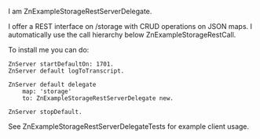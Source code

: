 I am ZnExampleStorageRestServerDelegate.

I offer a REST interface on /storage with CRUD operations on JSON maps. I automatically use the call hierarchy below ZnExampleStorageRestCall.

To install me you can do:

	ZnServer startDefaultOn: 1701.
	ZnServer default logToTranscript.

	ZnServer default delegate
		map: 'storage' 
		to: ZnExampleStorageRestServerDelegate new.
			
	ZnServer stopDefault.

See ZnExampleStorageRestServerDelegateTests for example client usage.
